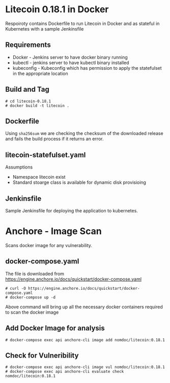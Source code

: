 # Litecoin 0.18.1 in Docker
Respoiroty contains Dockerfile to run Litecoin in Docker and as stateful in Kubernetes with a sample Jenkinsfile

## Requirements
- Docker - Jenkins server to have docker binary running
- kubectl - jenkins server to have kubectl binary installed
- kubeconfig - Kubeconfig which has permission to apply the statefulset in the appropriate location

## Build and Tag
```
# cd litecoin-0.18.1
# docker build -t litecoin .
```
## Dockerfile
Using `sha256sum` we are checking the checksum of the downloaded release and fails the build process if it returns an error.

## litecoin-statefulset.yaml
Assumptions
- Namespace litecoin exist
- Standard stoarge class is available for dynamic disk provisioing

## Jenkinsfile
Sample Jenkinsfile for deploying the application to kubernetes.

# Anchore - Image Scan
Scans docker image for any vulnerability.

## docker-compose.yaml
The file is downloaded from https://engine.anchore.io/docs/quickstart/docker-compose.yaml
```
# curl -O https://engine.anchore.io/docs/quickstart/docker-compose.yaml
# docker-compose up -d
```
Above command will bring up all the necessary docker containers required to scan the docker image

## Add Docker Image for analysis
```
# docker-compose exec api anchore-cli image add nomdoc/litecoin:0.18.1
```

## Check for Vulneribility
```
# docker-compose exec api anchore-cli image vul nomdoc/litecoin:0.18.1
# docker-compose exec api anchore-cli evaluate check nomdoc/litecoin:0.18.1



